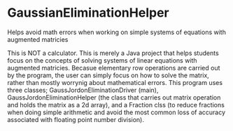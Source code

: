 # GaussianEliminationHelper
Helps avoid math errors when working on simple systems of equations with augmented matricies

This is NOT a calculator. This is merely a Java project that helps students focus on the concepts of solving systems of linear equations with augmented matricies. Becasue elementary row operations are carried out by the program, the user can simply focus on how to solve the matrix, rather than mostly worrynig about mathematical errors. This program uses three classes; GaussJordonEliminationDriver (main), GaussJordonEliminationHelper (the class that carries out matrix operation and holds the matrix as a 2d array), and a Fraction clss (to reduce fractions when doing simple arithmetic and avoid the most common loss of accuracy associated with floating point number division).
